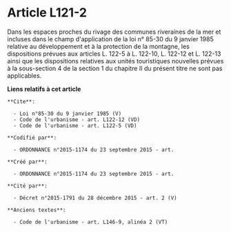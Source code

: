 # Article L121-2

Dans les espaces proches du rivage des communes riveraines de la mer et incluses dans le champ d'application de la loi n°
85-30 du 9 janvier 1985 relative au développement et à la protection de la montagne, les dispositions prévues aux articles L.
122-5 à L. 122-10, L. 122-12 et L. 122-13 ainsi que les dispositions relatives aux unités touristiques nouvelles prévues à la
sous-section 4 de la section 1 du chapitre II du présent titre ne sont pas applicables.

**Liens relatifs à cet article**

	**Cite**:

	  - Loi n°85-30 du 9 janvier 1985 (V)
	  - Code de l'urbanisme - art. L122-12 (VD)
	  - Code de l'urbanisme - art. L122-5 (VD)

	**Codifié par**:

	  - ORDONNANCE n°2015-1174 du 23 septembre 2015 - art.

	**Créé par**:

	  - ORDONNANCE n°2015-1174 du 23 septembre 2015 - art.

	**Cité par**:

	  - Décret n°2015-1791 du 28 décembre 2015 - art. 2 (V)

	**Anciens textes**:

	  - Code de l'urbanisme - art. L146-9, alinéa 2 (VT)
